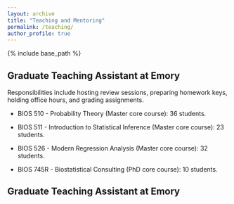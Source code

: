 ```yaml
---
layout: archive
title: "Teaching and Mentoring"
permalink: /teaching/
author_profile: true
---
```


{% include base_path %}

<!-- {% for post in site.teaching reversed %}
  {% include archive-single.html %}
{% endfor %} -->


## Graduate Teaching Assistant at Emory

Responsibilities include hosting review sessions, preparing homework keys, holding office hours, and grading assignments.

- BIOS 510 - Probability Theory (Master core course): 36 students.

- BIOS 511 - Introduction to Statistical Inference (Master core course): 23 students.

- BIOS 526 - Modern Regression Analysis (Master core course): 32 students.

- BIOS 745R - Biostatistical Consulting (PhD core course): 10 students.


## Graduate Teaching Assistant at Emory


